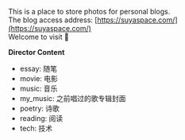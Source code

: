This is a place to store photos for personal blogs.   
The blog access address: [https://suyaspace.com/](https://suyaspace.com/)   
Welcome to visit  :tada:  

**Director Content**
- essay: 随笔
- movie: 电影
- music: 音乐
- my_music: 之前唱过的歌专辑封面
- poetry: 诗歌
- reading: 阅读
- tech: 技术
